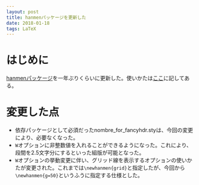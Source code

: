 ```yaml
---
layout: post
title: hanmenパッケージを更新した
date: 2018-01-18
tags: LaTeX
---
```


# はじめに
[hanmenパッケージ](https://gist.github.com/qdaibungei/5f6986fa99fc9a7d86122a7a9417d64e)を一年ぶりくらいに更新した。使いかたは[ここ]({{site.baseurl}}/2017/02/18/hanmen.html)に記してある。

# 変更した点
* 依存パッケージとして必須だったnombre_for_fancyhdr.styは、今回の変更により、必要なくなった。
* `W`オプションに非整数値を入れることができるようになった。これにより、段間を2.5文字分にするといった組版が可能となった。
* `W`オプションの挙動変更に伴い、グリッド線を表示するオプションの使いかたが変更された。これまでは`\newhanmen{grid}`と指定したが、今回から`\newhanmen{g=50}`というふうに指定する仕様とした。
